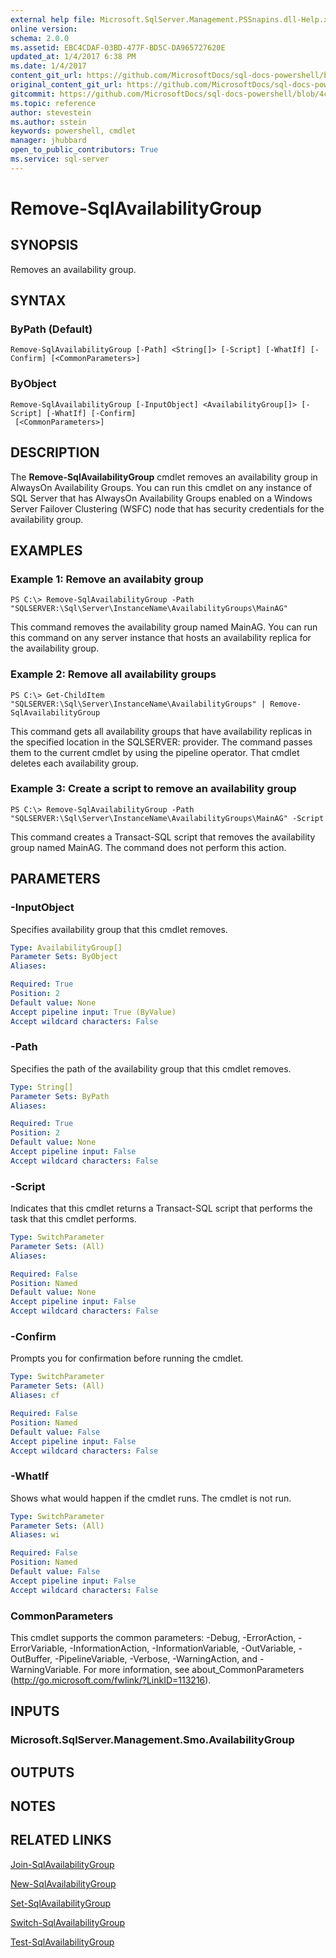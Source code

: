 ```yaml
---
external help file: Microsoft.SqlServer.Management.PSSnapins.dll-Help.xml
online version: 
schema: 2.0.0
ms.assetid: EBC4CDAF-03BD-477F-BD5C-DA965727620E
updated_at: 1/4/2017 6:38 PM
ms.date: 1/4/2017
content_git_url: https://github.com/MicrosoftDocs/sql-docs-powershell/blob/master/sqlserver-cmdlets/sqlps/vlatest/Remove-SqlAvailabilityGroup.md
original_content_git_url: https://github.com/MicrosoftDocs/sql-docs-powershell/blob/master/sqlserver-cmdlets/sqlps/vlatest/Remove-SqlAvailabilityGroup.md
gitcommit: https://github.com/MicrosoftDocs/sql-docs-powershell/blob/4c48bd1c26220ff873e612527853aeeef98777da/sqlserver-cmdlets/sqlps/vlatest/Remove-SqlAvailabilityGroup.md
ms.topic: reference
author: stevestein
ms.author: sstein
keywords: powershell, cmdlet
manager: jhubbard
open_to_public_contributors: True
ms.service: sql-server
---
```


# Remove-SqlAvailabilityGroup

## SYNOPSIS
Removes an availability group.

## SYNTAX

### ByPath (Default)
```
Remove-SqlAvailabilityGroup [-Path] <String[]> [-Script] [-WhatIf] [-Confirm] [<CommonParameters>]
```

### ByObject
```
Remove-SqlAvailabilityGroup [-InputObject] <AvailabilityGroup[]> [-Script] [-WhatIf] [-Confirm]
 [<CommonParameters>]
```

## DESCRIPTION
The **Remove-SqlAvailabilityGroup** cmdlet removes an availability group in AlwaysOn Availability Groups.
You can run this cmdlet on any instance of SQL Server that has AlwaysOn Availability Groups enabled on a Windows Server Failover Clustering (WSFC) node that has security credentials for the availability group.

## EXAMPLES

### Example 1: Remove an availabity group
```
PS C:\> Remove-SqlAvailabilityGroup -Path "SQLSERVER:\Sql\Server\InstanceName\AvailabilityGroups\MainAG"
```

This command removes the availability group named MainAG.
You can run this command on any server instance that hosts an availability replica for the availability group.

### Example 2: Remove all availability groups
```
PS C:\> Get-ChildItem "SQLSERVER:\Sql\Server\InstanceName\AvailabilityGroups" | Remove-SqlAvailabilityGroup
```

This command gets all availability groups that have availability replicas in the specified location in the SQLSERVER: provider.
The command passes them to the current cmdlet by using the pipeline operator.
That cmdlet deletes each availability group.

### Example 3: Create a script to remove an availability group
```
PS C:\> Remove-SqlAvailabilityGroup -Path "SQLSERVER:\Sql\Server\InstanceName\AvailabilityGroups\MainAG" -Script
```

This command creates a Transact-SQL script that removes the availability group named MainAG.
The command does not perform this action.

## PARAMETERS

### -InputObject
Specifies availability group that this cmdlet removes.

```yaml
Type: AvailabilityGroup[]
Parameter Sets: ByObject
Aliases: 

Required: True
Position: 2
Default value: None
Accept pipeline input: True (ByValue)
Accept wildcard characters: False
```

### -Path
Specifies the path of the availability group that this cmdlet removes.

```yaml
Type: String[]
Parameter Sets: ByPath
Aliases: 

Required: True
Position: 2
Default value: None
Accept pipeline input: False
Accept wildcard characters: False
```

### -Script
Indicates that this cmdlet returns a Transact-SQL script that performs the task that this cmdlet performs.

```yaml
Type: SwitchParameter
Parameter Sets: (All)
Aliases: 

Required: False
Position: Named
Default value: None
Accept pipeline input: False
Accept wildcard characters: False
```

### -Confirm
Prompts you for confirmation before running the cmdlet.

```yaml
Type: SwitchParameter
Parameter Sets: (All)
Aliases: cf

Required: False
Position: Named
Default value: False
Accept pipeline input: False
Accept wildcard characters: False
```

### -WhatIf
Shows what would happen if the cmdlet runs.
The cmdlet is not run.

```yaml
Type: SwitchParameter
Parameter Sets: (All)
Aliases: wi

Required: False
Position: Named
Default value: False
Accept pipeline input: False
Accept wildcard characters: False
```

### CommonParameters
This cmdlet supports the common parameters: -Debug, -ErrorAction, -ErrorVariable, -InformationAction, -InformationVariable, -OutVariable, -OutBuffer, -PipelineVariable, -Verbose, -WarningAction, and -WarningVariable. For more information, see about_CommonParameters (http://go.microsoft.com/fwlink/?LinkID=113216).

## INPUTS

### Microsoft.SqlServer.Management.Smo.AvailabilityGroup

## OUTPUTS

## NOTES

## RELATED LINKS

[Join-SqlAvailabilityGroup](xref:sqlps/vlatest/Join-SqlAvailabilityGroup.md)

[New-SqlAvailabilityGroup](xref:sqlps/vlatest/New-SqlAvailabilityGroup.md)

[Set-SqlAvailabilityGroup](xref:sqlps/vlatest/Set-SqlAvailabilityGroup.md)

[Switch-SqlAvailabilityGroup](xref:sqlps/vlatest/Switch-SqlAvailabilityGroup.md)

[Test-SqlAvailabilityGroup](xref:sqlps/vlatest/Test-SqlAvailabilityGroup.md)
